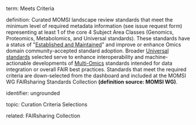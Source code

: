 term: Meets Criteria

definition: Curated MOMSI landscape review standards that meet the minimum level of required metadata information (see issue request form) representing at least 1 of the core 4 Subject Area Classes (Genomics, Proteomics, Metabolomics, and Universal standards). These standards have a status of "[Established and Maintained](https://github.com/RDA-MOMSI/Dashboard/blob/main/src/glossary/Established-and-Maintained.md)" and improve or enhance Omics domain community-accepted standard adoption. Broader [Universal standards](https://github.com/RDA-MOMSI/Dashboard/blob/main/src/glossary/Universal-Standards.md) selected serve to enhance interoperability and machine-actionable developments of [Multi-Omics](https://github.com/RDA-MOMSI/Dashboard/blob/main/src/glossary/Multi-Omics.md) standards intended for data integration or overall FAIR best practices. Standards that meet the required criteria are down-selected from the dashboard and included at the MOMSI WG FAIRsharing Standards Collection **(definition source: MOMSI WG)**.

identifier: ungrounded

topic: Curation Criteria Selections

related: FAIRsharing Collection
